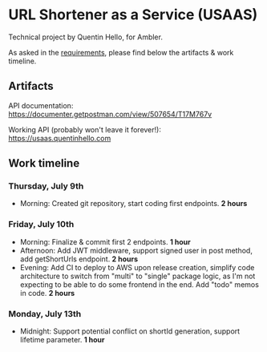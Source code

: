 # URL Shortener as a Service (USAAS)

Technical project by Quentin Hello, for Ambler.

As asked in the [requirements](https://github.com/qhello/URL-Shortener-As-A-Service/blob/master/REQUIREMENTS.md), please find below the artifacts & work timeline.

## Artifacts

API documentation: https://documenter.getpostman.com/view/507654/T17M767v

Working API (probably won't leave it forever!): https://usaas.quentinhello.com

## Work timeline

### Thursday, July 9th

- Morning: Created git repository, start coding first endpoints. **2 hours**

### Friday, July 10th

- Morning: Finalize & commit first 2 endpoints. **1 hour**
- Afternoon: Add JWT middleware, support signed user in post method, add getShortUrls endpoint. **2 hours**
- Evening: Add CI to deploy to AWS upon release creation, simplify code architecture to switch from "multi" to "single" package logic, as I'm not expecting to be able to do some frontend in the end. Add "todo" memos in code. **2 hours**

### Monday, July 13th

- Midnight: Support potential conflict on shortId generation, support lifetime parameter. **1 hour**
